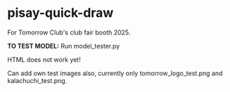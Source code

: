 # pisay-quick-draw
For Tomorrow Club's club fair booth 2025.

**TO TEST MODEL:** Run model_tester.py

HTML does not work yet! 

Can add own test images also, currently only tomorrow_logo_test.png and kalachuchi_test.png.
